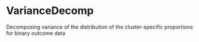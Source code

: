 # VarianceDecomp
Decomposing variance of the distribution of the cluster-specific proportions for binary outcome data
